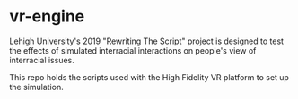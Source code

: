 # vr-engine
Lehigh University's 2019 "Rewriting The Script" project is designed to test the effects of simulated interracial interactions on people's view of interracial issues.

This repo holds the scripts used with the High Fidelity VR platform to set up the simulation.
